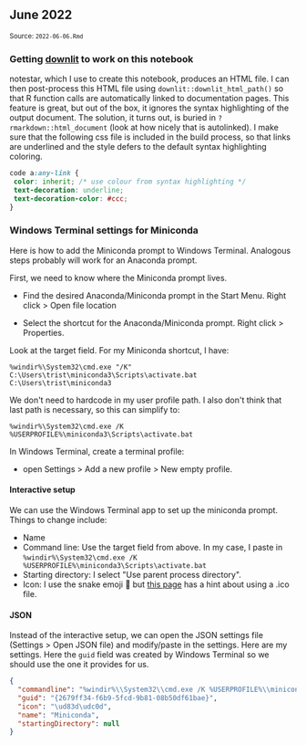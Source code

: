 <!--- Timestamp to trigger book rebuilds: 2022-06-06 11:20:19 --->



## June 2022

<small>Source: <code>2022-06-06.Rmd</code></small>

### Getting [downlit](https://downlit.r-lib.org/index.html) to work on this notebook

notestar, which I use to create this notebook, produces an HTML file. I
can then post-process this HTML file using
`downlit::downlit_html_path()` so that R function calls are
automatically linked to documentation pages. This feature is great, but
out of the box, it ignores the syntax highlighting of the output
document. The solution, it turns out, is buried in
`?rmarkdown::html_document` (look at how nicely that is autolinked). I
make sure that the following css file is included in the build process,
so that links are underlined and the style defers to the default syntax
highlighting coloring.


```css
code a:any-link {
 color: inherit; /* use colour from syntax highlighting */
 text-decoration: underline;
 text-decoration-color: #ccc;
}
```


### Windows Terminal settings for Miniconda

Here is how to add the Miniconda prompt to Windows Terminal. Analogous
steps probably will work for an Anaconda prompt.

First, we need to know where the Miniconda prompt lives. 

  - Find the desired Anaconda/Miniconda prompt in the Start Menu. Right
    click \> Open file location
    
  - Select the shortcut for the Anaconda/Miniconda prompt. Right click \> Properties.
  
Look at the target field. For my Miniconda shortcut, I have:

```
%windir%\System32\cmd.exe "/K" C:\Users\trist\miniconda3\Scripts\activate.bat C:\Users\trist\miniconda3
```

We don't need to hardcode in my user profile path. I also don't think
that last path is necessary, so this can simplify to:

```
%windir%\System32\cmd.exe /K %USERPROFILE%\miniconda3\Scripts\activate.bat
```

In Windows Terminal, create a terminal profile:

  - open Settings \> Add a new profile \> New empty profile.
    
#### Interactive setup

We can use the Windows Terminal app to set up the miniconda prompt.
Things to change include:

  - Name
  - Command line: Use the target field from above. In my case, I paste
    in `%windir%\System32\cmd.exe /K
    %USERPROFILE%\miniconda3\Scripts\activate.bat`
  - Starting directory: I select "Use parent process directory".
  - Icon: I use the snake emoji 🐍 but [this
    page](https://dev.to/azure/easily-add-anaconda-prompt-in-windows-terminal-to-make-life-better-3p6j)
    has a hint about using a .ico file.

#### JSON

Instead of the interactive setup, we can open the JSON settings file
(Settings \> Open JSON file) and modify/paste in the settings. Here are
my settings. Here the `guid` field was created by Windows Terminal so we should
use the one it provides for us.


```json
{
  "commandline": "%windir%\\System32\\cmd.exe /K %USERPROFILE%\\miniconda3\\Scripts\\activate.bat",
  "guid": "{2679ff34-f6b9-5fcd-9b81-08b50df61bae}",
  "icon": "\ud83d\udc0d",
  "name": "Miniconda",
  "startingDirectory": null
}
```
